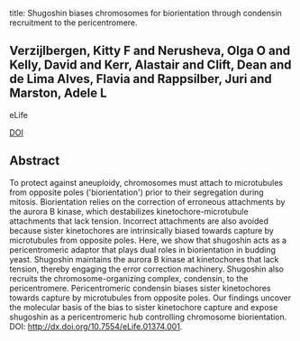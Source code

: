 title: Shugoshin biases chromosomes for biorientation through condensin recruitment to the pericentromere.

## Verzijlbergen, Kitty F and Nerusheva, Olga O and Kelly, David and Kerr, Alastair and Clift, Dean and de Lima Alves, Flavia and Rappsilber, Juri and Marston, Adele L
eLife

<a href="https://doi.org/10.7554/eLife.01374">DOI</a>

## Abstract
To protect against aneuploidy, chromosomes must attach to microtubules from opposite poles ('biorientation') prior to their segregation during mitosis. Biorientation relies on the correction of erroneous attachments by the aurora B kinase, which destabilizes kinetochore-microtubule attachments that lack tension. Incorrect attachments are also avoided because sister kinetochores are intrinsically biased towards capture by microtubules from opposite poles. Here, we show that shugoshin acts as a pericentromeric adaptor that plays dual roles in biorientation in budding yeast. Shugoshin maintains the aurora B kinase at kinetochores that lack tension, thereby engaging the error correction machinery. Shugoshin also recruits the chromosome-organizing complex, condensin, to the pericentromere. Pericentromeric condensin biases sister kinetochores towards capture by microtubules from opposite poles. Our findings uncover the molecular basis of the bias to sister kinetochore capture and expose shugoshin as a pericentromeric hub controlling chromosome biorientation. DOI: http://dx.doi.org/10.7554/eLife.01374.001.

